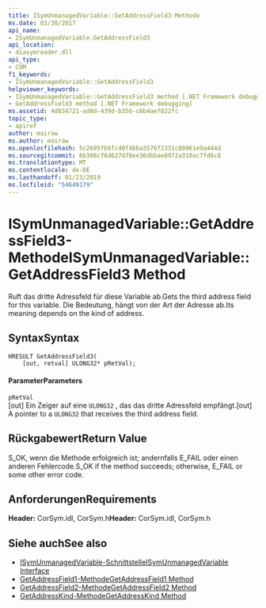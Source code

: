 ```yaml
---
title: ISymUnmanagedVariable::GetAddressField3-Methode
ms.date: 03/30/2017
api_name:
- ISymUnmanagedVariable.GetAddressField3
api_location:
- diasymreader.dll
api_type:
- COM
f1_keywords:
- ISymUnmanagedVariable::GetAddressField3
helpviewer_keywords:
- ISymUnmanagedVariable::GetAddressField3 method [.NET Framework debugging]
- GetAddressField3 method [.NET Framework debugging]
ms.assetid: 4d834721-ad8d-439d-b356-c6b4aef022fc
topic_type:
- apiref
author: mairaw
ms.author: mairaw
ms.openlocfilehash: 5c2695fb6fcd0f4bba3576f2331c80961e9a444d
ms.sourcegitcommit: 6b308cf6d627d78ee36dbbae8972a310ac7fd6c8
ms.translationtype: MT
ms.contentlocale: de-DE
ms.lasthandoff: 01/23/2019
ms.locfileid: "54649179"
---
```

# <a name="isymunmanagedvariablegetaddressfield3-method"></a><span data-ttu-id="5770f-102">ISymUnmanagedVariable::GetAddressField3-Methode</span><span class="sxs-lookup"><span data-stu-id="5770f-102">ISymUnmanagedVariable::GetAddressField3 Method</span></span>
<span data-ttu-id="5770f-103">Ruft das dritte Adressfeld für diese Variable ab.</span><span class="sxs-lookup"><span data-stu-id="5770f-103">Gets the third address field for this variable.</span></span> <span data-ttu-id="5770f-104">Die Bedeutung, hängt von der Art der Adresse ab.</span><span class="sxs-lookup"><span data-stu-id="5770f-104">Its meaning depends on the kind of address.</span></span>  
  
## <a name="syntax"></a><span data-ttu-id="5770f-105">Syntax</span><span class="sxs-lookup"><span data-stu-id="5770f-105">Syntax</span></span>  
  
```  
HRESULT GetAddressField3(  
    [out, retval] ULONG32* pRetVal);  
```  
  
#### <a name="parameters"></a><span data-ttu-id="5770f-106">Parameter</span><span class="sxs-lookup"><span data-stu-id="5770f-106">Parameters</span></span>  
 `pRetVal`  
 <span data-ttu-id="5770f-107">[out] Ein Zeiger auf eine `ULONG32` , das das dritte Adressfeld empfängt.</span><span class="sxs-lookup"><span data-stu-id="5770f-107">[out] A pointer to a `ULONG32` that receives the third address field.</span></span>  
  
## <a name="return-value"></a><span data-ttu-id="5770f-108">Rückgabewert</span><span class="sxs-lookup"><span data-stu-id="5770f-108">Return Value</span></span>  
 <span data-ttu-id="5770f-109">S_OK, wenn die Methode erfolgreich ist; andernfalls E_FAIL oder einen anderen Fehlercode.</span><span class="sxs-lookup"><span data-stu-id="5770f-109">S_OK if the method succeeds; otherwise, E_FAIL or some other error code.</span></span>  
  
## <a name="requirements"></a><span data-ttu-id="5770f-110">Anforderungen</span><span class="sxs-lookup"><span data-stu-id="5770f-110">Requirements</span></span>  
 <span data-ttu-id="5770f-111">**Header:** CorSym.idl, CorSym.h</span><span class="sxs-lookup"><span data-stu-id="5770f-111">**Header:** CorSym.idl, CorSym.h</span></span>  
  
## <a name="see-also"></a><span data-ttu-id="5770f-112">Siehe auch</span><span class="sxs-lookup"><span data-stu-id="5770f-112">See also</span></span>
- [<span data-ttu-id="5770f-113">ISymUnmanagedVariable-Schnittstelle</span><span class="sxs-lookup"><span data-stu-id="5770f-113">ISymUnmanagedVariable Interface</span></span>](../../../../docs/framework/unmanaged-api/diagnostics/isymunmanagedvariable-interface.md)
- [<span data-ttu-id="5770f-114">GetAddressField1-Methode</span><span class="sxs-lookup"><span data-stu-id="5770f-114">GetAddressField1 Method</span></span>](../../../../docs/framework/unmanaged-api/diagnostics/isymunmanagedvariable-getaddressfield1-method.md)
- [<span data-ttu-id="5770f-115">GetAddressField2-Methode</span><span class="sxs-lookup"><span data-stu-id="5770f-115">GetAddressField2 Method</span></span>](../../../../docs/framework/unmanaged-api/diagnostics/isymunmanagedvariable-getaddressfield2-method.md)
- [<span data-ttu-id="5770f-116">GetAddressKind-Methode</span><span class="sxs-lookup"><span data-stu-id="5770f-116">GetAddressKind Method</span></span>](../../../../docs/framework/unmanaged-api/diagnostics/isymunmanagedvariable-getaddresskind-method.md)
